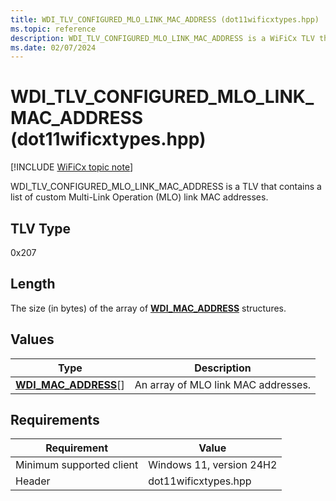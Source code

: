 ```yaml
---
title: WDI_TLV_CONFIGURED_MLO_LINK_MAC_ADDRESS (dot11wificxtypes.hpp)
ms.topic: reference
description: WDI_TLV_CONFIGURED_MLO_LINK_MAC_ADDRESS is a WiFiCx TLV that contains a list of custom Multi-Link Operation (MLO) link MAC addresses.
ms.date: 02/07/2024
---
```


# WDI_TLV_CONFIGURED_MLO_LINK_MAC_ADDRESS (dot11wificxtypes.hpp)

[!INCLUDE [WiFiCx topic note](../includes/wificx-version-warning.md)]


WDI_TLV_CONFIGURED_MLO_LINK_MAC_ADDRESS is a TLV that contains a list of custom Multi-Link Operation (MLO) link MAC addresses.

## TLV Type

0x207

## Length


The size (in bytes) of the array of [**WDI\_MAC\_ADDRESS**](/windows-hardware/drivers/ddi/dot11wificxintf/ns-dot11wificxintf-wdi_mac_address) structures.

## Values


| Type | Description |
|---|---|
| [**WDI\_MAC\_ADDRESS**](/windows-hardware/drivers/ddi/dot11wificxintf/ns-dot11wificxintf-wdi_mac_address)[] | An array of MLO link MAC addresses. |

 

## Requirements

|Requirement|Value|
|--- |--- |
|Minimum supported client|Windows 11, version 24H2|
|Header|dot11wificxtypes.hpp|

 

 

